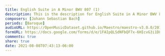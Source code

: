 ```yaml
---
title: English Suite in A Minor BWV 807 (1)
description: This is the description for English Suite in A Minor BWV 807 by Johann Sebastian Bach
composers: [Johann Sebastian Bach]
periods: [Baroque]
audioURL: https://OpenMusicDataset.github.io/Maestro/maestro-v3.0.0/2018/MIDI-Unprocessed_Recital5-7_MID--AUDIO_06_R1_2018_wav--1.midi
formURL: https://docs.google.com/forms/d/e/1FAIpQLSdNFbQF7x-6HIcvG3i1D8MiWxvDGUcd0hqvPhHm3bURR4ixdw/viewform
comments: true
share: true
date: 2021-08-08T07:43:13-06:00
---
```


